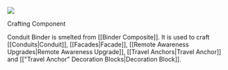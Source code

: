 ![](http://loenwind.info/eio/Conduit_Binder.png)

Crafting Component

Conduit Binder is smelted from [[Binder Composite]]. It is used to craft [[Conduits|Conduit]], [[Facades|Facade]], [[Remote Awareness Upgrades|Remote Awareness Upgrade]], [[Travel Anchors|Travel Anchor]] and [["Travel Anchor" Decoration Blocks|Decoration Block]].